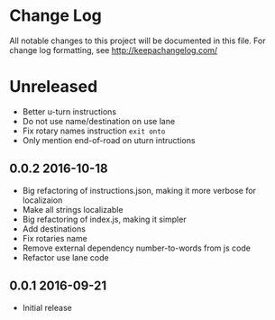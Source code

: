 # Change Log
All notable changes to this project will be documented in this file. For change log formatting, see http://keepachangelog.com/

# Unreleased

- Better u-turn instructions
- Do not use name/destination on use lane
- Fix rotary names instruction `exit onto`
- Only mention end-of-road on uturn intructions

## 0.0.2 2016-10-18

- Big refactoring of instructions.json, making it more verbose for localizaion
- Make all strings localizable
- Big refactoring of index.js, making it simpler
- Add destinations
- Fix rotaries name
- Remove external dependency number-to-words from js code
- Refactor use lane code

## 0.0.1 2016-09-21

- Initial release
